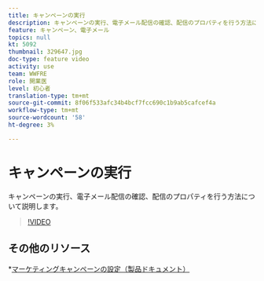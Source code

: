 ```yaml
---
title: キャンペーンの実行
description: キャンペーンの実行、電子メール配信の確認、配信のプロパティを行う方法について説明します。
feature: キャンペーン、電子メール
topics: null
kt: 5092
thumbnail: 329647.jpg
doc-type: feature video
activity: use
team: WWFRE
role: 開業医
level: 初心者
translation-type: tm+mt
source-git-commit: 8f06f533afc34b4bcf7fcc690c1b9ab5cafcef4a
workflow-type: tm+mt
source-wordcount: '58'
ht-degree: 3%

---
```


# キャンペーンの実行

キャンペーンの実行、電子メール配信の確認、配信のプロパティを行う方法について説明します。

>[!VIDEO](https://video.tv.adobe.com/v/329647?quality=12)

## その他のリソース

*[マーケティングキャンペーンの設定（製品ドキュメント）](https://experienceleague.adobe.com/docs/campaign-classic/using/orchestrating-campaigns/orchestrate-campaigns/setting-up-marketing-campaigns.html?lang=en#orchestrating-campaigns)

